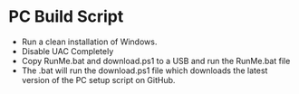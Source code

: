 # PC Build Script
 
- Run a clean installation of Windows. 
- Disable UAC Completely
- Copy RunMe.bat and download.ps1 to a USB and run the RunMe.bat file 
- The .bat will run the download.ps1 file which downloads the latest version of the PC setup script on GitHub.
